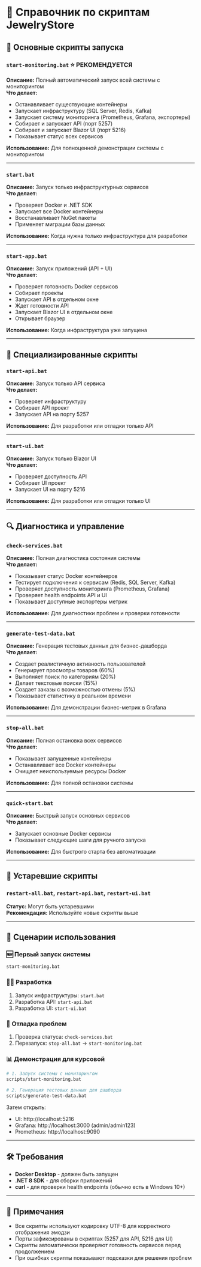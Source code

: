 # 📜 Справочник по скриптам JewelryStore

## 🚀 Основные скрипты запуска

### `start-monitoring.bat` ⭐ **РЕКОМЕНДУЕТСЯ**
**Описание:** Полный автоматический запуск всей системы с мониторингом  
**Что делает:**
- Останавливает существующие контейнеры
- Запускает инфраструктуру (SQL Server, Redis, Kafka)  
- Запускает систему мониторинга (Prometheus, Grafana, экспортеры)
- Собирает и запускает API (порт 5257)
- Собирает и запускает Blazor UI (порт 5216)
- Показывает статус всех сервисов

**Использование:** Для полноценной демонстрации системы с мониторингом

---

### `start.bat`
**Описание:** Запуск только инфраструктурных сервисов  
**Что делает:**
- Проверяет Docker и .NET SDK
- Запускает все Docker контейнеры
- Восстанавливает NuGet пакеты  
- Применяет миграции базы данных

**Использование:** Когда нужна только инфраструктура для разработки

---

### `start-app.bat`
**Описание:** Запуск приложений (API + UI)  
**Что делает:**
- Проверяет готовность Docker сервисов
- Собирает проекты
- Запускает API в отдельном окне
- Ждет готовности API
- Запускает Blazor UI в отдельном окне
- Открывает браузер

**Использование:** Когда инфраструктура уже запущена

---

## 🔧 Специализированные скрипты

### `start-api.bat`
**Описание:** Запуск только API сервиса  
**Что делает:**
- Проверяет инфраструктуру
- Собирает API проект
- Запускает API на порту 5257

**Использование:** Для разработки или отладки только API

---

### `start-ui.bat`  
**Описание:** Запуск только Blazor UI  
**Что делает:**
- Проверяет доступность API
- Собирает UI проект
- Запускает UI на порту 5216

**Использование:** Для разработки или отладки только UI

---

## 🔍 Диагностика и управление

### `check-services.bat`
**Описание:** Полная диагностика состояния системы  
**Что делает:**
- Показывает статус Docker контейнеров
- Тестирует подключения к сервисам (Redis, SQL Server, Kafka)
- Проверяет доступность мониторинга (Prometheus, Grafana)
- Проверяет health endpoints API и UI
- Показывает доступные экспортеры метрик

**Использование:** Для диагностики проблем и проверки готовности

---

### `generate-test-data.bat`
**Описание:** Генерация тестовых данных для бизнес-дашборда  
**Что делает:**
- Создает реалистичную активность пользователей
- Генерирует просмотры товаров (60%)
- Выполняет поиск по категориям (20%)
- Делает текстовые поиски (15%)
- Создает заказы с возможностью отмены (5%)
- Показывает статистику в реальном времени

**Использование:** Для демонстрации бизнес-метрик в Grafana

---

### `stop-all.bat`
**Описание:** Полная остановка всех сервисов  
**Что делает:**
- Показывает запущенные контейнеры
- Останавливает все Docker контейнеры
- Очищает неиспользуемые ресурсы Docker

**Использование:** Для полной остановки системы

---

### `quick-start.bat`
**Описание:** Быстрый запуск основных сервисов  
**Что делает:**
- Запускает основные Docker сервисы
- Показывает следующие шаги для ручного запуска

**Использование:** Для быстрого старта без автоматизации

---

## 🔄 Устаревшие скрипты

### `restart-all.bat`, `restart-api.bat`, `restart-ui.bat`
**Статус:** Могут быть устаревшими  
**Рекомендация:** Используйте новые скрипты выше

---

## 🎯 Сценарии использования

### 🆕 Первый запуск системы
```bash
start-monitoring.bat
```

### 👨‍💻 Разработка
1. Запуск инфраструктуры: `start.bat`
2. Разработка API: `start-api.bat` 
3. Разработка UI: `start-ui.bat`

### 🐛 Отладка проблем
1. Проверка статуса: `check-services.bat`
2. Перезапуск: `stop-all.bat` → `start-monitoring.bat`

### 📊 Демонстрация для курсовой
```bash
# 1. Запуск системы с мониторингом
scripts/start-monitoring.bat

# 2. Генерация тестовых данных для дашборда
scripts/generate-test-data.bat
```
Затем открыть:
- UI: http://localhost:5216
- Grafana: http://localhost:3000 (admin/admin123)
- Prometheus: http://localhost:9090

---

## 🛠️ Требования

- **Docker Desktop** - должен быть запущен
- **.NET 8 SDK** - для сборки приложений  
- **curl** - для проверки health endpoints (обычно есть в Windows 10+)

---

## 📝 Примечания

- Все скрипты используют кодировку UTF-8 для корректного отображения эмодзи
- Порты зафиксированы в скриптах (5257 для API, 5216 для UI)
- Скрипты автоматически проверяют готовность сервисов перед продолжением
- При ошибках скрипты показывают подсказки для решения проблем 